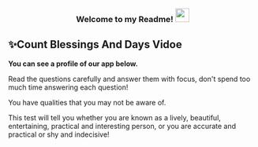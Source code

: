  <h3 align="center">
  
  Welcome to my Readme!
  <img src="https://media.giphy.com/media/hvRJCLFzcasrR4ia7z/giphy.gif" width="28">

</h3>

## ✨Count Blessings  And Days Vidoe

<p><strong>You can see a profile of our app below.</strong></p>


<p>Read the questions carefully and answer them with focus, don't spend too much time answering each question!</p>
<p>You have qualities that you may not be aware of.</p>
<p>This test will tell you whether you are known as a lively, beautiful, entertaining, practical and interesting person, or you are accurate and practical or shy and indecisive!</p>
